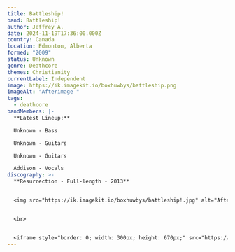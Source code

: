 ```yaml
---
title: Battleship!
band: Battleship!
author: Jeffrey A.
date: 2024-11-19T17:36:00.000Z
country: Canada
location: Edmonton, Alberta
formed: "2009"
status: Unknown
genre: Deathcore
themes: Christianity
currentLabel: Independent
image: https://ik.imagekit.io/boxhuwbys/battleship.png
imageAlt: "Afterimage "
tags:
  - deathcore
bandMembers: |-
  **Latest Lineup:**

  Unknown - Bass 

  Unknown - Guitars

  Unknown - Guitars 

  Addison - Vocals
discography: >-
  **Resurrection - Full-length - 2013** 


  <img src="https://ik.imagekit.io/boxhuwbys/battleship!.jpg" alt="Afterimage Unveil the Unseen - Full-length cover" style="width:300px; height:auto;">


  <br>


  <iframe style="border: 0; width: 300px; height: 670px;" src="https://bandcamp.com/EmbeddedPlayer/album=243686377/size=large/bgcol=333333/linkcol=0f91ff/transparent=true/" seamless><a href="https://battleshipmusic.bandcamp.com/album/resurrection">Resurrection by Battleship!</a></iframe>
---
```


